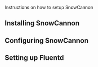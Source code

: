 Instructions on how to setup SnowCannon

## Installing SnowCannon

## Configuring SnowCannon

## Setting up Fluentd
